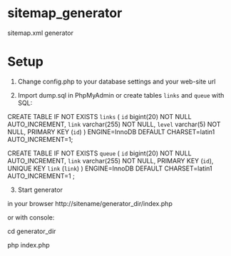 sitemap_generator
=================

sitemap.xml generator

Setup
=================
1. Change config.php to your database settings and your web-site url

2. Import dump.sql in PhpMyAdmin or create tables `links` and `queue` with SQL:

CREATE TABLE IF NOT EXISTS `links` (
  `id` bigint(20) NOT NULL AUTO_INCREMENT,
  `link` varchar(255) NOT NULL,
  `level` varchar(5) NOT NULL,
  PRIMARY KEY (`id`)
) ENGINE=InnoDB  DEFAULT CHARSET=latin1 AUTO_INCREMENT=1;


CREATE TABLE IF NOT EXISTS `queue` (
  `id` bigint(20) NOT NULL AUTO_INCREMENT,
  `link` varchar(255) NOT NULL,
  PRIMARY KEY (`id`),
  UNIQUE KEY `link` (`link`)
) ENGINE=InnoDB DEFAULT CHARSET=latin1 AUTO_INCREMENT=1 ;

3. Start generator

in your browser http://sitename/generator_dir/index.php 

or with console: 

cd generator_dir

php index.php

